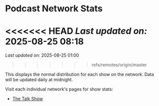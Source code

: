 # Podcast Network Stats

<<<<<<< HEAD
*Last updated on:* 2025-08-25 08:18
=======
*Last updated on:* 2025-08-25 01:00
>>>>>>> refs/remotes/origin/master

This displays the normal distribution for each show on the network. Data will be updated daily at midnight.

Visit each individual network's pages for show stats:  

- [The Talk Show](networks/THE%20TALK%20SHOW.md)